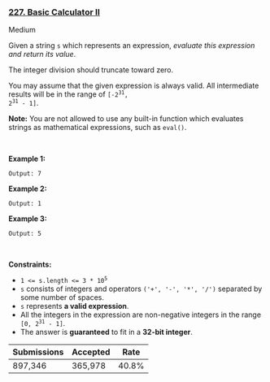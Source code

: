 ### [227. Basic Calculator II](https://leetcode.com/problems/basic-calculator-ii/)

Medium

Given a string `` s `` which represents an expression, _evaluate this expression and return its value_. 

The integer division should truncate toward zero.

You may assume that the given expression is always valid. All intermediate results will be in the range of <code>[-2<sup>31</sup>, 2<sup>31</sup> - 1]</code>.

__Note:__ You are not allowed to use any built-in function which evaluates strings as mathematical expressions, such as `` eval() ``.

 

__Example 1:__

```Input: s = "3+2*2"
Output: 7
```

__Example 2:__

```Input: s = " 3/2 "
Output: 1
```

__Example 3:__

```Input: s = " 3+5 / 2 "
Output: 5
```

 

__Constraints:__

*   <code>1 <= s.length <= 3 * 10<sup>5</sup></code>
*   `` s `` consists of integers and operators `` ('+', '-', '*', '/') `` separated by some number of spaces.
*   `` s `` represents __a valid expression__.
*   All the integers in the expression are non-negative integers in the range <code>[0, 2<sup>31</sup> - 1]</code>.
*   The answer is __guaranteed__ to fit in a __32-bit integer__.

| Submissions    | Accepted     | Rate   |
| -------------- | ------------ | ------ |
| 897,346 | 365,978 | 40.8% |